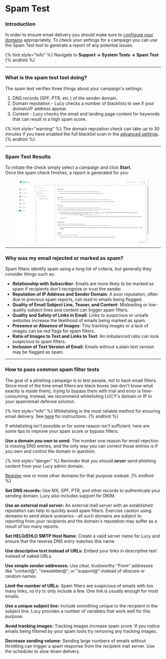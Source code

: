 # Spam Test

### Introduction

In order to ensure email delivery you should make sure to [configure your domains](../../settings/common-system-settings/domains/) appropriately. To check your settings for a campaign you can use the Spam Test tool to generate a report of any potential issues.

{% hint style="info" %}
Navigate to **Support -> System Tests -> Spam Test**
{% endhint %}

***

### What is the spam test tool doing?

The spam test verifies three things about your campaign's settings:

1. DNS records (SPF, PTR, etc.) of the sender domain.
2. Domain reputation - Lucy checks a number of blacklists to see if your domain/IP address appear.
3. Content - Lucy checks the email and landing page content for keywords that can result in a high spam score.

{% hint style="warning" %}
The domain reputation check can take up to 30 minutes if you have enabled the full blacklist  scan in the [advanced settings](../../settings/advanced-system-settings/advanced-settings.md).
{% endhint %}

***

### Spam Test Results

To initiate the check simply select a campaign and click **Start**.\
Once the spam check finishes, a report is generated for you:

<figure><img src="../../../.gitbook/assets/image (854).png" alt=""><figcaption></figcaption></figure>

***

### Why was my email rejected or marked as spam?

Spam filters identify spam using a long list of criteria, but generally they consider things such as:

* **Relationship with Subscriber**: Emails are more likely to be marked as spam if recipients don't recognize or trust the sender.
* **Reputation of IP Address and Sender Domain**: A poor reputation, often due to previous spam reports, can lead to emails being flagged.
* **Quality of Email Subject Line, Teaser, and Content**: Misleading or low-quality subject lines and content can trigger spam filters.
* **Quality and Safety of Links in Email**: Links to suspicious or unsafe websites increase the likelihood of emails being marked as spam.
* **Presence or Absence of Images**: Tiny tracking images or a lack of images can be red flags for spam filters.
* **Ratio of Images to Text and Links to Text**: An imbalanced ratio can look suspicious to spam filters.
* **Inclusion of Text Version of Email**: Emails without a plain text version may be flagged as spam.

***

### How to pass common spam filter tests

The goal of a phishing campaign is to test people, not to hack email filters. Since most of the time email filters are black boxes (we don't know what exactly is inside them), trying to bypass them with trial and error is time-consuming. Instead, we recommend whitelisting LUCY's domain or IP in your spam/email defense solution.

{% hint style="info" %}
Whitelisting is the most reliable method for ensuring email delivery. See [here](../../../guides/whitelisting-a-lucy-server/) for instructions.
{% endhint %}

If whitelisting isn't possible or for some reason isn't sufficient, here are some tips to improve your spam score or bypass filters:

**Use a domain you own to send:** The number one reason for email rejection is missing DNS entries, and the only way you can correct those entries is if you own and control the domain in question.

{% hint style="danger" %}
Reminder that you should _**never**_ send phishing content from your Lucy admin domain.

[Register](../../settings/common-system-settings/domains/) one or more other domains for that purpose instead.
{% endhint %}

**Set DNS records:** Use MX, SPF, PTR, and other records to authenticate your sending domain. Lucy also includes support for DKIM.

**Use an external mail server:** An external mail server with an established reputation can help to quickly avoid spam filters. Exercise caution using domains to send attack scenarios - all such domains are subject to reporting from your recipients and the domain's reputation may suffer as a result of too many reports.

**Set HELO/EHLO SMTP Host Name:** Create a valid server name for Lucy and ensure that the reverse DNS entry matches this name.

**Use descriptive text instead of URLs:** Embed your links in descriptive text instead of naked URLs.

**Use simple sender addresses:** Use clear, trustworthy "From" addresses like "contact@", "newsletter@", or "support@" instead of obscure or random names.

**Limit the number of URLs:** Spam filters are suspicious of emails with too many links, so try to only include a few. One link is usually enough for most emails.

**Use a unique subject line:** Include something unique to the recipient in the subject line. Lucy provides a number of variables that work well for this purpose.

**Avoid tracking images:** Tracking images increase spam score. If you notice emails being filtered by your spam tools try removing any tracking images.

**Decrease sending volume:** Sending large numbers of emails without throttling can trigger a spam response from the recipient mail server. Use the scheduler to slow down delivery.
